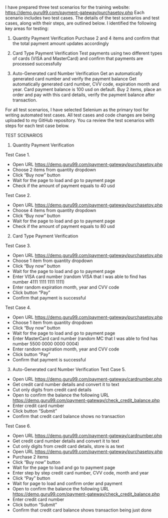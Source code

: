  I have prepared three test scenarios for the training website: https://demo.guru99.com/payment-gateway/purchasetoy.php 
Each scenario includes two test cases. The details of the test scenarios and test cases, along with their steps, are outlined below. I identified the following key areas for testing: 
1.	Quantity Payment Verification 
Purchase 2 and 4 items and confirm that the total payment amount updates accordingly

2.	Card Type Payment Verification
Test payments using two different types of cards (VISA and MasterCard) and confirm that payments are processed successfully

3.	Auto-Generated card Number Verification
Get an automatically generated card number and verify the payment balance 
Get automatically generated card number, CVV code, expiration month and year. Card payment balance is 100 usd on default. Buy 2 items, place an order and pay with this card details, verify the payment balance after transaction. 

For all test scenarios, I have selected Selenium as the primary tool for writing automated test cases. All test cases and code changes are being uploaded to my GitHub repository. You ca review the test scenarios with steps for each test case below. 

TEST SCENARIOS 

1.	Quantity Payment Verification 

Test Case 1. 
-	Open URL https://demo.guru99.com/payment-gateway/purchasetoy.php
-	Choose 2 items from quantity dropdown 
-	Click “Buy now” button 
-	Wait for the page to load and go to payment page 
-	Check if the amount of payment equals to 40 usd 

Test Case 2. 
-	Open URL https://demo.guru99.com/payment-gateway/purchasetoy.php
-	Choose 4 items from quantity dropdown 
-	Click “Buy now” button 
-	Wait for the page to load and go to payment page 
-	Check if the amount of payment equals to 80 usd 



2.	Card Type Payment Verification

Test Case 3. 
-	Open URL https://demo.guru99.com/payment-gateway/purchasetoy.php
-	Choose 1 item from quantity dropdown 
-	Click “Buy now” button 
-	Wait for the page to load and go to payment page 
-	Enter VISA card number (random VISA that I was able to find has number 4111 1111 1111 1111)
-	Enter random expiration month, year and CVV code 
-	Click button “Pay” 
-	Confirm that payment is successful 

Test Case 4. 
-	Open URL https://demo.guru99.com/payment-gateway/purchasetoy.php
-	Choose 1 item from quantity dropdown 
-	Click “Buy now” button 
-	Wait for the page to load and go to payment page 
-	Enter MasterCard card number (random MC that I was able to find has number 5500 0000 0000 0004)
-	Enter random expiration month, year and CVV code 
-	Click button “Pay” 
-	Confirm that payment is successful 

3.	Auto-Generated card Number Verification
Test Case 5. 
-	Open URL https://demo.guru99.com/payment-gateway/cardnumber.php
-	Get credit card number details and convert it to text 
-	Cut only digits from credit card details 
-	Open to confirm the balance the following URL https://demo.guru99.com/payment-gateway/check_credit_balance.php
-	Enter credit card number 
-	Click button “Submit” 
-	Confirm that credit card balance shows no transaction 

 Test Case 6. 
-	Open URL https://demo.guru99.com/payment-gateway/cardnumber.php
-	Get credit card number details and convert it to text 
-	Cut only digits from credit card details, store is as text 
-	Open URL https://demo.guru99.com/payment-gateway/purchasetoy.php 
-	Purchase 2 items 
-	Click “Buy now” button 
-	Wait for the page to load and go to payment page 
-	Enter step by step credit card number, CVV code, month and year
-	Click “Pay” button 
-	Wait for page to load and confirm order and payment
-	Open to confirm the balance the following URL https://demo.guru99.com/payment-gateway/check_credit_balance.php
-	Enter credit card number 
-	Click button “Submit” 
-	Confirm that credit card balance shows transaction being just done 

